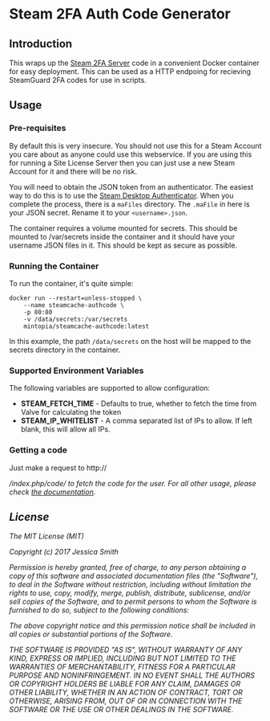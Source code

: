# Steam 2FA Auth Code Generator

## Introduction

This wraps up the [Steam 2FA Server](https://github.com/DoctorMcKay/steam-twofactor-server) code in a convenient Docker container for easy deployment. This can be used as a HTTP endpoing for recieving SteamGuard 2FA codes for use in scripts.

## Usage

### Pre-requisites
By default this is very insecure. You should not use this for a Steam Account you care about as anyone could use this webservice. If you are using this for running a Site License Server then you can just use a new Steam Account for it and there will be no risk.

You will need to obtain the JSON token from an authenticator. The easiest way to do this is to use the [Steam Desktop Authenticator](https://github.com/Jessecar96/SteamDesktopAuthenticator). When you complete the process, there is a `maFiles` directory. The `.maFile` in here is your JSON secret. Rename it to your `<username>.json`.

The container requires a volume mounted for secrets. This should be mounted to /var/secrets inside the container and it should have your username JSON files in it. This should be kept as secure as possible.

### Running the Container

To run the container, it's quite simple:

```
docker run --restart=unless-stopped \
    --name steamcache-authcode \
    -p 80:80
    -v /data/secrets:/var/secrets
    mintopia/steamcache-authcode:latest
```

In this example, the path `/data/secrets` on the host will be mapped to the secrets directory in the container.

### Supported Environment Variables

The following variables are supported to allow configuration:

 - **STEAM_FETCH_TIME** - Defaults to true, whether to fetch the time from Valve for calculating the token
 - **STEAM_IP_WHITELIST** - A comma separated list of IPs to allow. If left blank, this will allow all IPs.

### Getting a code

Just make a request to http://<address>/index.php/code/<username> to fetch the code for the user. For all other usage, please check [the documentation](https://github.com/DoctorMcKay/steam-twofactor-server).

## License

The MIT License (MIT)

Copyright (c) 2017 Jessica Smith

Permission is hereby granted, free of charge, to any person obtaining a copy
of this software and associated documentation files (the "Software"), to deal
in the Software without restriction, including without limitation the rights
to use, copy, modify, merge, publish, distribute, sublicense, and/or sell
copies of the Software, and to permit persons to whom the Software is
furnished to do so, subject to the following conditions:

The above copyright notice and this permission notice shall be included in all
copies or substantial portions of the Software.

THE SOFTWARE IS PROVIDED "AS IS", WITHOUT WARRANTY OF ANY KIND, EXPRESS OR
IMPLIED, INCLUDING BUT NOT LIMITED TO THE WARRANTIES OF MERCHANTABILITY,
FITNESS FOR A PARTICULAR PURPOSE AND NONINFRINGEMENT. IN NO EVENT SHALL THE
AUTHORS OR COPYRIGHT HOLDERS BE LIABLE FOR ANY CLAIM, DAMAGES OR OTHER
LIABILITY, WHETHER IN AN ACTION OF CONTRACT, TORT OR OTHERWISE, ARISING FROM,
OUT OF OR IN CONNECTION WITH THE SOFTWARE OR THE USE OR OTHER DEALINGS IN THE
SOFTWARE.
